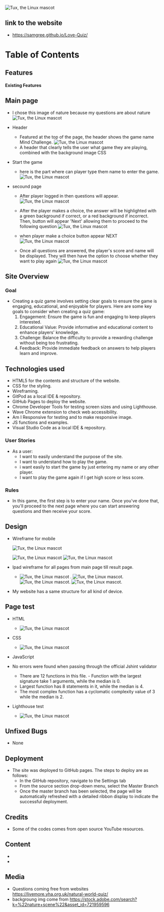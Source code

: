    ![Tux, the Linux mascot](/assets/images/responsive.screenshot.png)


## link to the website
 - <https://samgree.github.io/Love-Quiz/>

# Table of Contents
## Features
#### Existing Features
## Main page
 - I chose this image of nature because my questions are about nature
    ![Tux, the Linux mascot](/assets/images/my.resize.img.jpg)

- Header
    - Featured at the top of the page, the header shows the game name Mind Challenge.
    ![Tux, the Linux mascot](/assets/images/header.screenshoot.png)
    - A header that clearly tells the user what game they are playing, combined with the background image CSS
- Start the game
   - here is the part where can player type them name to enter the game.![Tux, the Linux mascot](/assets/images/login.screenshoot.png)
- secound page
   - After player logged in then questions will appear.
    ![Tux, the Linux mascot](/assets/images/questions.screenshot.png)
   
   - After the player makes a choice, the answer will be highlighted with a green background if correct, or a red background if incorrect. Then,  button will appear 'Next' allowing them to proceed to the following question
    ![Tux, the Linux mascot](/assets/images/wronganswer.screenshot.png) 
   - when player make a choice button appear NEXT
     ![Tux, the Linux mascot](/assets/images/button.screenshot.png) 

  - Once all questions are answered, the player's score and name will be displayed. They will then have the option to choose whether they want to play again
    ![Tux, the Linux mascot](/assets/images/) 
    
       

## Site Overview
 ### Goal
 - Creating a quiz game involves setting clear goals to ensure the game is engaging, educational, and enjoyable for players. 
   Here are some key goals to consider when creating a quiz game:
   1. Engagement: Ensure the game is fun and engaging to keep players interested.
   2. Educational Value: Provide informative and educational content to enhance players' knowledge.
   3. Challenge: Balance the difficulty to provide a rewarding challenge without being too frustrating.
   4. Feedback: Provide immediate feedback on answers to help players learn and improve.

## Technologies used

   - HTML5 for the contents and structure of the website.
   - CSS for the styling.
   - Wireframing.
   - GitPod as a local IDE & repository.
   - GitHub Pages to deploy the website.
   - Chrome Developer Tools for testing screen sizes and using 
    Lighthouse.
   - Wave Chrome extension to check web accessibility.
   - Am I Responsive for testing and to make responsive image.
   - JS functions and examples.
   - Visual Studio Code as a local IDE & repository.

### User Stories
- As a user:
   - I want to easily understand the purpose of the site.
   - I want to understand how to play the game.
   - i want easily to start the game by just entering my name or any other player.
   - I want to play the game again if I get high score or less score.

   
 ### Rules
  - In this game, the first step is to enter your name. Once you've done that, you'll proceed to the next page where you can start answering questions and then receive your score.

 ## Design
 - Wireframe for mobile 
    
    ![Tux, the Linux mascot](/assets/images/firstpage.Mobile.png) 
     
   ![Tux, the Linux mascot](/assets/images/wireframe.q.s.mobile.png)  ![Tux, the Linux mascot](/assets/images/result.wireframe.mobile.png) 

- Ipad wireframe for all pages from main page till result page. 
   - ![Tux, the Linux mascot](/assets/images/ipad.wireframe.png) . ![Tux, the Linux mascot](/assets/images/ipad.q.p.png). ![Tux, the Linux mascot](/assets/images/ipd.wireframe.click.button.png).  ![Tux, the Linux mascot](/assets/images/ipad.result.wireframe%20.png).

- My website has a same structure for all  kind of device.
    

 ## Page test
 - HTML 
     - ![Tux, the Linux mascot](/assets/images/html.validator-screenshot%20.png)
- CSS 
   
    - 
        ![Tux, the Linux mascot](/assets/images/css.validator.screenshot.png)
- JavaScript
 - No errors were found when passing through the official Jshint validator
    - There are 12 functions in this file.                       - Function with the largest signature take 1 arguments, while the median is 0.
    - Largest function has 8 statements in it, while the median is 4.
    - The most complex function has a cyclomatic complexity value of 3 while the median is 2.

- Lighthouse test

  - ![Tux, the Linux mascot](/assets/images/lighthouse100.png)

    
 ## Unfixed Bugs
 - None

 ## Deployment
    
- The site was deployed to GitHub pages. The steps to deploy are as follows:
  - In the GitHub repository, navigate to the Settings tab
  - From the source section drop-down menu, select the Master Branch
  - Once the master branch has been selected, the page will be automatically refreshed with a detailed ribbon display to indicate the successful deployment.

 ## Credits
  - Some of the codes comes from open source YouTube resources.
 
  ## Content
  -
  -
  ## Media
  - Questions coming free from websites <https://livemore.yha.org.uk/natural-world-quiz/> 
  - backgroung img come from <https://stock.adobe.com/search?k=%22nature+scene%22&asset_id=721959596>


    







